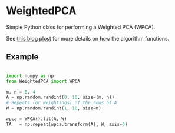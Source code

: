 # WeightedPCA
Simple Python class for performing a Weighted PCA (WPCA).

See [this blog plost](https://nicholastsmith.wordpress.com/2022/07/08/weighted-pca/) for more details on how the algorithm functions.

## Example
```python

import numpy as np
from WeightedPCA import WPCA

m, n = 8, 4
A = np.random.randint(0, 10, size=(m, n))
# Repeats (or weightings) of the rows of A
W = np.random.randint(1, 10, size=m)

wpca = WPCA().fit(A, W)
TA   = np.repeat(wpca.transform(A), W, axis=0)
```